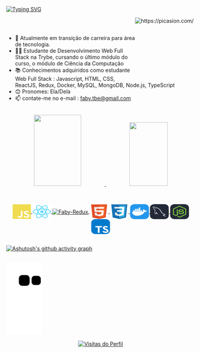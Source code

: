 [![Typing SVG](https://readme-typing-svg.herokuapp.com/?color=ffd700&size=35&center=true&vCenter=true&width=1000&lines=Olá,+Me+chamo+Fabiana+Ignácio.;Seja+muito+bem-vindo+ao+meu+GitHub!!!+❤️)](https://git.io/typing-svg)

<a href="https://picasion.com/"><img src="https://i.picasion.com/pic92/c88b8dc6b9d002e35fc0a9561109d809.gif" align="right" width="160" height="160" border="0" alt="https://picasion.com/" /></a><br />

##

- 🌱 Atualmente em transição de carreira para área de tecnologia.
- 👩‍🎓 Estudante de Desenvolvimento Web Full Stack na Trybe,
cursando o último módulo do curso, o módulo de Ciência da Computação
- 📚 Conhecimentos adquiridos como estudante Web Full Stack : Javascript, HTML, CSS, ReactJS, Redux, Docker, MySQL, MongoDB, Node.js, TypeScript
- 😊 Pronomes: Ela/Dela
- 📫 contate-me no e-mail : faby.tbe@gmail.com 

##

<div align="center">
  <a href="https://github.com/Ignacio-fabianamaria">   
  <img height="190em" width="50%" src="https://github-readme-stats.vercel.app/api?username=Ignacio-fabianamaria&show_icons=true&theme=highcontrast&include_all_commits=true&count_private=true"/>
  <img height="170em" width="45%" src="https://github-readme-stats.vercel.app/api/top-langs/?username=Ignacio-fabianamaria&layout=compact&langs_count=10&theme=highcontrast"/>
</div>

##

<div style="display: inline_block" align="center"><br>
  <img align="center" alt="Faby-Js" height="40" width="50" src="https://raw.githubusercontent.com/devicons/devicon/master/icons/javascript/javascript-plain.svg">
  <img align="center" alt="Faby-React" height="40" width="50" src="https://raw.githubusercontent.com/devicons/devicon/master/icons/react/react-original.svg">
   <img align="center" alt="Faby-Redux" height="40" width="50" src="https://cdn.jsdelivr.net/gh/devicons/devicon/icons/redux/redux-original.svg">
  <img align="center" alt="Faby-HTML" height="40" width="50" src="https://raw.githubusercontent.com/devicons/devicon/master/icons/html5/html5-original.svg">
  <img align="center" alt="Faby-CSS" height="40" width="50" src="https://raw.githubusercontent.com/devicons/devicon/master/icons/css3/css3-original.svg">
  <img align="center" alt="Faby-docker" height="40" width="50" src="https://github.com/tandpfun/skill-icons/blob/main/icons/Docker.svg">
  <img align="center" alt="Faby-Mysql" height="40" width="50" src="https://github.com/tandpfun/skill-icons/blob/main/icons/MySQL-Dark.svg">
  <img align="center" alt="Faby-nodejs" height="40" width="50" src="https://github.com/tandpfun/skill-icons/blob/main/icons/NodeJS-Dark.svg">
  <img align="center" alt="Faby-typescript" height="40" width="50" src="https://github.com/tandpfun/skill-icons/blob/main/icons/TypeScript.svg">
</div>
  
  ##
    
[![Ashutosh's github activity graph](https://github-readme-activity-graph.vercel.app/graph?username=Ignacio-fabianamaria&theme=merko)](https://github.com/ashutosh00710/github-readme-activity-graph)
  
##

![Snake animation](https://github.com/Ignacio-fabianamaria/Ignacio-fabianamaria/blob/output/github-contribution-grid-snake.svg)
  
<div align="center">
  
[![Visitas do Perfil](https://komarev.com/ghpvc/?username=Ignacio-fabianamaria)](https://github.com/Ignacio-fabianamaria)
  
  </div>  
  






